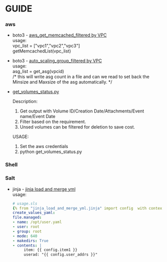 # GUIDE
### aws
 - boto3 - [aws_get_memcached_filtered by VPC](aws/aws_get_memcached_with_vpc.py)\
   usage:\
   vpc_list = \["vpc1","vpc2","vpc3"\]\
   getMemcachedList(vpc_list)
   
 - boto3 - [auto_scaling_group_filtered by VPC](aws/auto_scaling_group.py)\
   usage:\
   asg_list = get_asg(vpcid)\
   /* this will write asg count in a file and can we read to set back the Minsize and Maxsize of the asg automatically. */
   
 - [get_volumes_status.py](aws/get_volumes_status.py)
   
   Description: 
   1. Get output with Volume ID/Creation Date/Attachments/Event name/Event Date
   2. Filter based on the requirement.
   3. Unsed volumes can be filtered for deletion to save cost.
   
   USAGE:
    1. Set the aws credentials
    2. python get_volumes_status.py
   

### Shell

### Salt
  - jinja - [jinja load and merge yml](jinja_load_and_merge_yml.jinja)\
    usage:
    ```yaml
    # usage.sls
    {% from "jinja_load_and_merge_yml.jinja" import config  with context  %}
    create_values_yaml:
    file.managed:
    - name: /opt/user.yaml
    - user: root
    - group: root
    - mode: 640
    - makedirs: True
    - contents: |
         item: {{ config.item1 }}
         userad: "{{ config.user_addrs }}"
    ```
